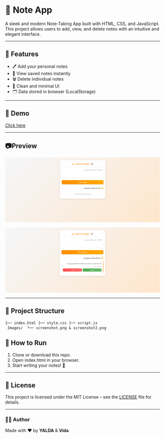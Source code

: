 # 📝 Note App

A sleek and modern Note-Taking App built with HTML, CSS, and JavaScript.  
This project allows users to add, view, and delete notes with an intuitive and elegant interface.

---

## 🌟 Features

- 🖊️ Add your personal notes
- 🧾 View saved notes instantly
- 🗑️ Delete individual notes
- 🎨 Clean and minimal UI
- 🗂️ Data stored in browser (LocalStorage)

---

## 🚀 Demo

[Click here](https://yaldakhoshpey.github.io/Note/)

---

## 📷Preview

![Screenshot1](https://github.com/VIDAKHOSHPEY22/Note/blob/dc7222a032f7e321ddb5a0b77bb20a8d19f8d26d/Images/Screenshot.png)


![Screenshot2](https://github.com/VIDAKHOSHPEY22/Note/blob/dc7222a032f7e321ddb5a0b77bb20a8d19f8d26d/Images/Screenshot2.png)

---
## 📁 Project Structure

``` text
├── index.html ├── style.css ├── script.js
 Images/  └── screenshot.png & screenshot2.png
```
## 🔧 How to Run

1. Clone or download this repo.
2. Open index.html in your browser.
3. Start writing your notes! 🎉
---

## 📄 License

This project is licensed under the MIT License – see the [LICENSE](./LICENSE) file for details.

---

### 👨‍💻 Author

Made with ❤️ by **YALDA** & **Vida**
